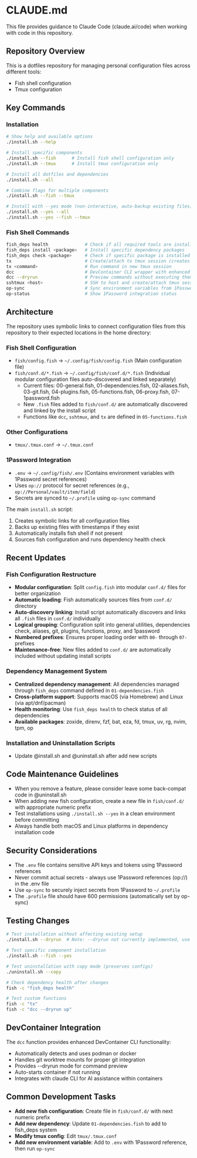 # CLAUDE.md

This file provides guidance to Claude Code (claude.ai/code) when working with code in this repository.

## Repository Overview

This is a dotfiles repository for managing personal configuration files across different tools:
- Fish shell configuration
- Tmux configuration

## Key Commands

### Installation
```bash
# Show help and available options
./install.sh --help

# Install specific components
./install.sh --fish      # Install fish shell configuration only
./install.sh --tmux      # Install tmux configuration only

# Install all dotfiles and dependencies
./install.sh --all

# Combine flags for multiple components
./install.sh --fish --tmux

# Install with --yes mode (non-interactive, auto-backup existing files)
./install.sh --yes --all
./install.sh --yes --fish --tmux
```

### Fish Shell Commands
```bash
fish_deps health              # Check if all required tools are installed
fish_deps install <package>   # Install specific dependency packages
fish_deps check <package>     # Check if specific package is installed
tx                            # Create/attach to tmux session (creates session named after current directory if no args)
tx <command>                  # Run command in new tmux session
dcc                           # DevContainer CLI wrapper with enhanced features (defined in fish/conf.d/05-functions.fish)
dcc --dryrun                  # Preview commands without executing them
sshtmux <host>                # SSH to host and create/attach tmux session with timestamp
op-sync                       # Sync environment variables from 1Password to ~/.profile
op-status                     # Show 1Password integration status
```

## Architecture

The repository uses symbolic links to connect configuration files from this repository to their expected locations in the home directory:

### Fish Shell Configuration
- `fish/config.fish` → `~/.config/fish/config.fish` (Main configuration file)
- `fish/conf.d/*.fish` → `~/.config/fish/conf.d/*.fish` (Individual modular configuration files auto-discovered and linked separately)
  - Current files: 00-general.fish, 01-dependencies.fish, 02-aliases.fish, 03-git.fish, 04-plugins.fish, 05-functions.fish, 06-proxy.fish, 07-1password.fish
  - New `.fish` files added to `fish/conf.d/` are automatically discovered and linked by the install script
  - Functions like `dcc`, `sshtmux`, and `tx` are defined in `05-functions.fish`

### Other Configurations
- `tmux/.tmux.conf` → `~/.tmux.conf`

### 1Password Integration
- `.env` → `~/.config/fish/.env` (Contains environment variables with 1Password secret references)
- Uses `op://` protocol for secret references (e.g., `op://Personal/vault/item/field`)
- Secrets are synced to `~/.profile` using `op-sync` command

The main `install.sh` script:
1. Creates symbolic links for all configuration files
2. Backs up existing files with timestamps if they exist
3. Automatically installs fish shell if not present
4. Sources fish configuration and runs dependency health check

## Recent Updates

### Fish Configuration Restructure
- **Modular configuration**: Split `config.fish` into modular `conf.d/` files for better organization
- **Automatic loading**: Fish automatically sources files from `conf.d/` directory
- **Auto-discovery linking**: Install script automatically discovers and links all `.fish` files in `conf.d/` individually
- **Logical grouping**: Configuration split into general utilities, dependencies check, aliases, git, plugins, functions, proxy, and 1password
- **Numbered prefixes**: Ensures proper loading order with `00-` through `07-` prefixes
- **Maintenance-free**: New files added to `conf.d/` are automatically included without updating install scripts

### Dependency Management System
- **Centralized dependency management**: All dependencies managed through `fish_deps` command defined in `01-dependencies.fish`
- **Cross-platform support**: Supports macOS (via Homebrew) and Linux (via apt/dnf/pacman)
- **Health monitoring**: Use `fish_deps health` to check status of all dependencies
- **Available packages**: zoxide, direnv, fzf, bat, eza, fd, tmux, uv, rg, nvim, tpm, op

### Installation and Uninstallation Scripts
- Update @install.sh and @uninstall.sh after add new scripts

## Code Maintenance Guidelines
- When you remove a feature, please consider leave some back-compat code in @uninstall.sh 
- When adding new fish configuration, create a new file in `fish/conf.d/` with appropriate numeric prefix
- Test installations using `./install.sh --yes` in a clean environment before committing
- Always handle both macOS and Linux platforms in dependency installation code

## Security Considerations
- The `.env` file contains sensitive API keys and tokens using 1Password references
- Never commit actual secrets - always use 1Password references (op://) in the .env file
- Use `op-sync` to securely inject secrets from 1Password to `~/.profile`
- The `.profile` file should have 600 permissions (automatically set by op-sync)

## Testing Changes
```bash
# Test installation without affecting existing setup
./install.sh --dryrun  # Note: --dryrun not currently implemented, use manual testing

# Test specific component installation
./install.sh --fish --yes

# Test uninstallation with copy mode (preserves configs)
./uninstall.sh --copy

# Check dependency health after changes
fish -c "fish_deps health"

# Test custom functions
fish -c "tx"
fish -c "dcc --dryrun up"
```

## DevContainer Integration
The `dcc` function provides enhanced DevContainer CLI functionality:
- Automatically detects and uses podman or docker
- Handles git worktree mounts for proper git integration
- Provides --dryrun mode for command preview
- Auto-starts container if not running
- Integrates with claude CLI for AI assistance within containers

## Common Development Tasks
- **Add new fish configuration**: Create file in `fish/conf.d/` with next numeric prefix
- **Add new dependency**: Update `01-dependencies.fish` to add to fish_deps system
- **Modify tmux config**: Edit `tmux/.tmux.conf`
- **Add new environment variable**: Add to `.env` with 1Password reference, then run `op-sync`